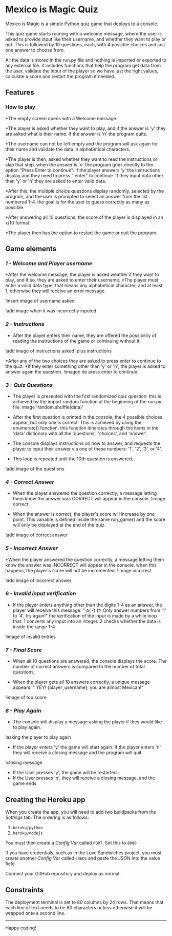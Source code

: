 # **Mexico is Magic Quiz**

Mexico is Magic is a simple Python quiz game that deploys to a console.

This quiz game starts running with a welcome message, where the user is asked to provide input like their username, and whether they want to play or not.  This is followed by 10 questions, each, with 4 possible choices and just one answer to choose from. 

All the data is stored in the run.py file and nothing is imported or exported to any external file. 
it includes functions that help the program get data from the user, validate the input of the player so we have just the right values, calculate a score and restart the program if needed. 

## **Features**

### How to play

*The empty screen opens with a Welcome message.

*The player is asked whether they want to play, and if the answer is 'y' they are asked what is their name. If the answer is 'n' the program quits.

*The username can not be left empty and the program will ask again for their name and validate the data in alphabetical characters. 

*The player is then, asked whether they want to read the instructions or skip that step. when the answer is 'n' the program goes directly to the option "Press Enter to continue". If the player answers 'y' the instructions display and they need to press " enter" to continue. If they input data other than 'y' or 'n' they are asked to enter valid data.

*After this, the multiple choice questions display randomly,  selected by the program, and the user is prompted to select an answer from the list numbered 1-4. the goal is for the user to guess correctly as many as possible.

*After answering all 10 questions, the score of the player is displayed in an x/10 format.

*The player then has the option to restart the game or quit the program.

## Game elements 

### _1 - Welcome and Player username_

*After the welcome message, the player is asked weather if they want to play, and if so, they are asked to enter their username. 
*The player must enter a valid data type, that means any alphabetical character, and at least 1, otherwise they will receive an error message. 

!insert image of username asked 

!add image when it was incorrectly inputed 

### _2 - Instructions_

 * After the player enters their name, they are offered the possibility of reading the instructions of the game or continuing without it. 

!add image of instructions asked ,plus instructions

*After any of the two choices they are asked to press enter to continue to the quiz. 
*If they enter something other than 'y' or 'n', the player is asked to answer again the question.
!imagen de press enter to continue 

### _3 - Quiz Questions_

* The player is presented with the first randomized quiz question.
this is achieved by the import random function at the beginning of the run.py file. 
image 'random.shuffle(data)'
* After the first question is printed in the console, the 4 possible choices appear, but only one is correct.  This is achieved by using the enumerate() function. this function itinerates through the items in the 'data' dictionary with all the 'questions', 'choices', and 'answer'.

* The console displays instructions on how to answer, and requests the player to input their answer via one of these numbers:  '1', '2', '3', or '4'.

 * This loop is repeated until the 10th question is answered.

!add image of the questions 

### _4 - Correct Answer_

 * When the player answered the question correctly, a message letting them know the answer was CORRECT will appear in the console.
!image correct 

 * When the answer is correct, the player's score will increase by one point. This variable is defined inside the same run_game() and the score will only be displayed at the end of the quiz. 

!add image of correct answer 

### _5 - Incorrect Answer_

*When the player answered the question correctly, a message letting them know the answer was INCORRECT will appear in the console. when this happens, the player's score will not be incremented.
!image incorrect 

!add image of incorrect answer 

### _6 - Invalid input verification_

 * If the player enters anything other than the digits 1-4 as an answer, the player will receive this message: " ᕕ( ᐛ )ᕗ Only answer numbers from '1' to '4', try again!"
the verification of the input is made by a while loop  that: 
1 converts any input into an integer.
2 checks whether the data is inside the range 1-4  

!image of invalid entries 

### _7 - Final Score_

 * When all 10 questions are answered, the console displays the score. The number of correct answers is compared to the number of total questions.

* When the player gets all 10 answers correctly, a unique message appears: " YEY! {player_username}, you are almost Mexican!"

!image of top score 

### _8 - Play Again_

 * The console will display a message asking the player if they would like to play again. 

!asking the player to play again 

 * If the player enters 'y' the game will start again. If the player enters 'n' they will receive a closing message and the program will quit.

!closing message

 * If the User presses 'y', the game will be restarted.
 * If the User presses 'n', they will receive a closing message, and the game ends.





## Creating the Heroku app

When you create the app, you will need to add two buildpacks from the _Settings_ tab. The ordering is as follows:

1. `heroku/python`
2. `heroku/nodejs`

You must then create a _Config Var_ called `PORT`. Set this to `8000`

If you have credentials, such as in the Love Sandwiches project, you must create another _Config Var_ called `CREDS` and paste the JSON into the value field.

Connect your GitHub repository and deploy as normal.

## Constraints

The deployment terminal is set to 80 columns by 24 rows. That means that each line of text needs to be 80 characters or less otherwise it will be wrapped onto a second line.

---

Happy coding!
